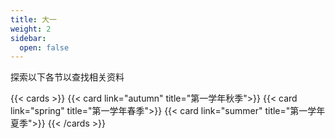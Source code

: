 ```yaml
---
title: 大一
weight: 2
sidebar:
  open: false
---
```


探索以下各节以查找相关资料

<!--more-->
{{< cards >}}
  {{< card link="autumn" title="第一学年秋季">}}
  {{< card link="spring" title="第一学年春季">}}
  {{< card link="summer" title="第一学年夏季">}}
{{< /cards >}}